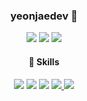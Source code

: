 <div align=center>
  
### yeonjaedev 👋

<a href="https://github.com/yeonjaedev" rel="nofollow"><img src="https://camo.githubusercontent.com/ec8c9098252c22dcf5c46d49db2e7739af5e63fc51a8285475c4e660b14ceb4f/687474703a2f2f696d672e736869656c64732e696f2f62616467652f5265636f72642d3232323232323f7374796c653d666c6174266c6f676f3d676974687562266c696e6b3d68747470733a2f2f6b696d323873792e6769746875622e696f" data-canonical-src="http://img.shields.io/badge/Record-222222?style=flat&amp;logo=github&amp;link=https://kim28sy.github.io" style="max-width: 100%;"></a>
<a href="https://yjae-sw.tistory.com/" rel="nofollow"><img src="https://camo.githubusercontent.com/5c4a1570f73ce31f6ef71c3043bcc94d0339369363a3dc361ce608bb8f7efe9b/687474703a2f2f696d672e736869656c64732e696f2f62616467652f426c6f672d3030303030303f7374796c653d666c6174266c6f676f3d546973746f7279266c696e6b3d68747470733a2f2f68747470733a2f2f6b696d32323873792e746973746f72792e636f6d2f" data-canonical-src="http://img.shields.io/badge/Blog-000000?style=flat&amp;logo=Tistory&amp;link=https://https://kim228sy.tistory.com/" style="max-width: 100%;"></a>
<a href="mailto:yjae47@gmail.com"><img src="https://camo.githubusercontent.com/65105a5733cdcb5df5c941993466ceab177317f85191a6b5af21a441a3ab3e6b/68747470733a2f2f696d672e736869656c64732e696f2f62616467652f476d61696c2d4541343333353f7374796c653d666c6174266c6f676f3d476d61696c266c6f676f436f6c6f723d7768697465266c696e6b3d6d61696c746f3a6b696d3238737940676d61696c2e636f6d" data-canonical-src="https://img.shields.io/badge/Gmail-EA4335?style=flat&amp;logo=Gmail&amp;logoColor=white&amp;link=mailto:kim28sy@gmail.com" style="max-width: 100%;"></a>

#### 💪 Skills
<a target="_blank" rel="noopener noreferrer nofollow" href="https://camo.githubusercontent.com/4cb89fec5f4108c8457fa0dd21721f848ebc4e04cad5313afbd75f562461a7ea/68747470733a2f2f696d672e736869656c64732e696f2f62616467652f52656163742d3631444146423f267374796c653d666f722d7468652d6261646765266c6f676f3d5265616374266c6f676f436f6c6f723d7768697465"><img src="https://camo.githubusercontent.com/4cb89fec5f4108c8457fa0dd21721f848ebc4e04cad5313afbd75f562461a7ea/68747470733a2f2f696d672e736869656c64732e696f2f62616467652f52656163742d3631444146423f267374796c653d666f722d7468652d6261646765266c6f676f3d5265616374266c6f676f436f6c6f723d7768697465" data-canonical-src="https://img.shields.io/badge/React-61DAFB?&amp;style=for-the-badge&amp;logo=React&amp;logoColor=white" style="max-width: 100%;"></a>
<a target="_blank" rel="noopener noreferrer nofollow" href="https://camo.githubusercontent.com/48e0ed5118f08abb5a8f0707947f311acee54f3fef468b2e7dd911a1eeeaaead/68747470733a2f2f696d672e736869656c64732e696f2f62616467652f4a6176617363726970742d4637444631453f267374796c653d666f722d7468652d6261646765266c6f676f3d4a617661736372697074266c6f676f436f6c6f723d7768697465"><img src="https://camo.githubusercontent.com/48e0ed5118f08abb5a8f0707947f311acee54f3fef468b2e7dd911a1eeeaaead/68747470733a2f2f696d672e736869656c64732e696f2f62616467652f4a6176617363726970742d4637444631453f267374796c653d666f722d7468652d6261646765266c6f676f3d4a617661736372697074266c6f676f436f6c6f723d7768697465" data-canonical-src="https://img.shields.io/badge/Javascript-F7DF1E?&amp;style=for-the-badge&amp;logo=Javascript&amp;logoColor=white" style="max-width: 100%;"></a>
<a target="_blank" rel="noopener noreferrer nofollow" href="https://camo.githubusercontent.com/006c7b6ed2d1273aa03744fe6de1699ec66e19c21cdf1757763e07c2cf41053a/68747470733a2f2f696d672e736869656c64732e696f2f62616467652f547970657363726970742d3331373843363f267374796c653d666f722d7468652d6261646765266c6f676f3d54797065736372697074266c6f676f436f6c6f723d7768697465"><img src="https://camo.githubusercontent.com/006c7b6ed2d1273aa03744fe6de1699ec66e19c21cdf1757763e07c2cf41053a/68747470733a2f2f696d672e736869656c64732e696f2f62616467652f547970657363726970742d3331373843363f267374796c653d666f722d7468652d6261646765266c6f676f3d54797065736372697074266c6f676f436f6c6f723d7768697465" data-canonical-src="https://img.shields.io/badge/Typescript-3178C6?&amp;style=for-the-badge&amp;logo=Typescript&amp;logoColor=white" style="max-width: 100%;"></a>
<a target="_blank" rel="noopener noreferrer nofollow" href="https://camo.githubusercontent.com/98abfb07d5bfd33bd76911c5e1633927ab870792d52944c7aca7942a3ce5da43/68747470733a2f2f696d672e736869656c64732e696f2f62616467652f48746d6c352d4533344632363f267374796c653d666f722d7468652d6261646765266c6f676f3d48544d4c35266c6f676f436f6c6f723d7768697465">
  <img src="https://camo.githubusercontent.com/98abfb07d5bfd33bd76911c5e1633927ab870792d52944c7aca7942a3ce5da43/68747470733a2f2f696d672e736869656c64732e696f2f62616467652f48746d6c352d4533344632363f267374796c653d666f722d7468652d6261646765266c6f676f3d48544d4c35266c6f676f436f6c6f723d7768697465" data-canonical-src="https://img.shields.io/badge/Html5-E34F26?&amp;style=for-the-badge&amp;logo=HTML5&amp;logoColor=white" style="max-width: 100%;">
</a>
<a target="_blank" rel="noopener noreferrer nofollow" href="https://camo.githubusercontent.com/7b72b8a29623b34621042e4265feda90396cec7ba47af3443715007b86ca8f80/68747470733a2f2f696d672e736869656c64732e696f2f62616467652f435353332d3135373242363f267374796c653d666f722d7468652d6261646765266c6f676f3d43535333266c6f676f436f6c6f723d7768697465"><img src="https://camo.githubusercontent.com/7b72b8a29623b34621042e4265feda90396cec7ba47af3443715007b86ca8f80/68747470733a2f2f696d672e736869656c64732e696f2f62616467652f435353332d3135373242363f267374796c653d666f722d7468652d6261646765266c6f676f3d43535333266c6f676f436f6c6f723d7768697465" data-canonical-src="https://img.shields.io/badge/CSS3-1572B6?&amp;style=for-the-badge&amp;logo=CSS3&amp;logoColor=white" style="max-width: 100%;"></a>
<!--
**yeonjaedev/yeonjaedev** is a ✨ _special_ ✨ repository because its `README.md` (this file) appears on your GitHub profile.

Here are some ideas to get you started:

- 🔭 I’m currently working on ...
- 🌱 I’m currently learning ...
- 👯 I’m looking to collaborate on ...
- 🤔 I’m looking for help with ...
- 💬 Ask me about ...
- 📫 How to reach me: ...
- 😄 Pronouns: ...
- ⚡ Fun fact: ...
-->
</div
